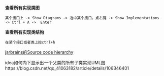 **查看所有实现类图**

```cobol
某个接口上 -> Show Diagrams -> 选中某个接口，点右键 -> Show Implementations -> Ctrl + A ->  Enter 
```

**查看所有实现类结构** 

```cobol
在某个接口或者类上按ctrl+h
```

[jarbrains的Source code hierarchy](https://www.jetbrains.com/help/idea/2022.2/viewing-structure-and-hierarchy-of-the-source-code.html?reference.toolWindows.hierarchy)

idea如何向下显示出一个父类的所有子类实现UML图https://blog.csdn.net/qq_41063182/article/details/106346401